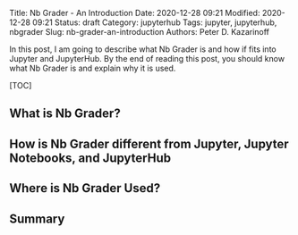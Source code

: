 Title: Nb Grader - An Introduction
Date: 2020-12-28 09:21
Modified: 2020-12-28 09:21
Status: draft
Category: jupyterhub
Tags: jupyter, jupyterhub, nbgrader
Slug: nb-grader-an-introduction
Authors: Peter D. Kazarinoff

In this post, I am going to describe what Nb Grader is and how if fits into Jupyter and JupyterHub. By the end of reading this post, you should know what Nb Grader is and explain why it is used.

[TOC]

## What is Nb Grader?

## How is Nb Grader different from Jupyter, Jupyter Notebooks, and JupyterHub

## Where is Nb Grader Used?

## Summary
